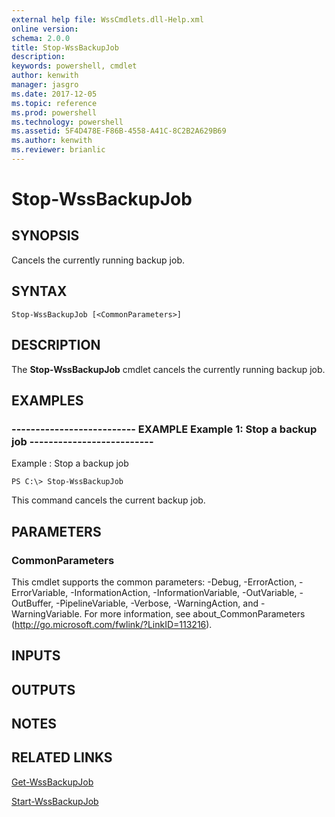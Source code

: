 ```yaml
---
external help file: WssCmdlets.dll-Help.xml
online version: 
schema: 2.0.0
title: Stop-WssBackupJob
description: 
keywords: powershell, cmdlet
author: kenwith
manager: jasgro
ms.date: 2017-12-05
ms.topic: reference
ms.prod: powershell
ms.technology: powershell
ms.assetid: 5F4D478E-F86B-4558-A41C-8C2B2A629B69
ms.author: kenwith
ms.reviewer: brianlic
---
```


# Stop-WssBackupJob

## SYNOPSIS
Cancels the currently running backup job.

## SYNTAX

```
Stop-WssBackupJob [<CommonParameters>]
```

## DESCRIPTION
The **Stop-WssBackupJob** cmdlet cancels the currently running backup job.

## EXAMPLES

### -------------------------- EXAMPLE Example 1: Stop a backup job --------------------------
Example : Stop a backup job


```
PS C:\> Stop-WssBackupJob
```

This command cancels the current backup job.

## PARAMETERS

### CommonParameters
This cmdlet supports the common parameters: -Debug, -ErrorAction, -ErrorVariable, -InformationAction, -InformationVariable, -OutVariable, -OutBuffer, -PipelineVariable, -Verbose, -WarningAction, and -WarningVariable. For more information, see about_CommonParameters (http://go.microsoft.com/fwlink/?LinkID=113216).

## INPUTS

## OUTPUTS

## NOTES

## RELATED LINKS

[Get-WssBackupJob](./Get-WssBackupJob.md)

[Start-WssBackupJob](./Start-WssBackupJob.md)

